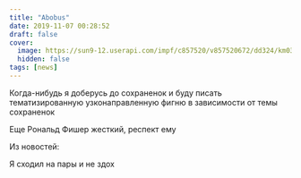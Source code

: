 ```yaml
---
title: "Abobus"
date: 2019-11-07 00:28:52
draft: false
cover:
  image: https://sun9-12.userapi.com/impf/c857520/v857520672/dd324/km0377VM5xM.jpg?size=665x960&quality=96&sign=b7ee08712ba4086239f1ed151c68c449&c_uniq_tag=9YO2tkUddlm19sHI4U19LGVofkxunJWpnfRnxOnBamU&type=album
  hidden: false
tags: [news]
---
```


Когда-нибудь я доберусь до сохраненок и буду писать тематизированную узконаправленную фигню в зависимости от темы сохраненок

Еще Рональд Фишер жесткий, респект ему

Из новостей:

Я сходил на пары и не здох
